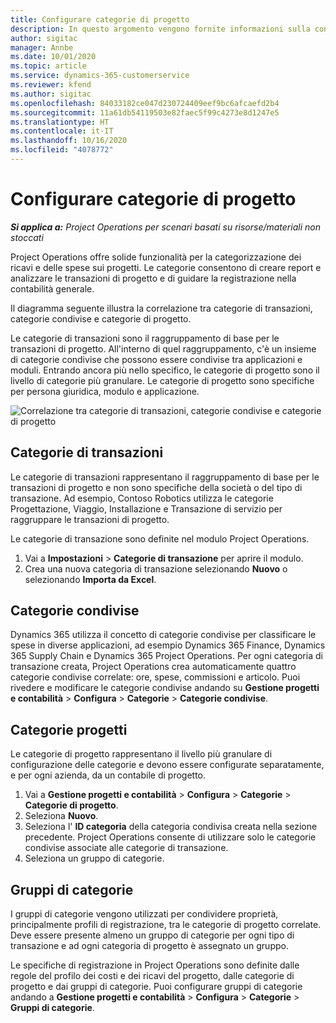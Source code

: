 ```yaml
---
title: Configurare categorie di progetto
description: In questo argomento vengono fornite informazioni sulla configurazione delle categorie di progetto.
author: sigitac
manager: Annbe
ms.date: 10/01/2020
ms.topic: article
ms.service: dynamics-365-customerservice
ms.reviewer: kfend
ms.author: sigitac
ms.openlocfilehash: 84033182ce047d230724409eef9bc6afcaefd2b4
ms.sourcegitcommit: 11a61db54119503e82faec5f99c4273e8d1247e5
ms.translationtype: HT
ms.contentlocale: it-IT
ms.lasthandoff: 10/16/2020
ms.locfileid: "4078772"
---
```

# <a name="configure-project-categories"></a>Configurare categorie di progetto

_**Si applica a:** Project Operations per scenari basati su risorse/materiali non stoccati_

Project Operations offre solide funzionalità per la categorizzazione dei ricavi e delle spese sui progetti. Le categorie consentono di creare report e analizzare le transazioni di progetto e di guidare la registrazione nella contabilità generale.

Il diagramma seguente illustra la correlazione tra categorie di transazioni, categorie condivise e categorie di progetto. 

Le categorie di transazioni sono il raggruppamento di base per le transazioni di progetto. All'interno di quel raggruppamento, c'è un insieme di categorie condivise che possono essere condivise tra applicazioni e moduli. Entrando ancora più nello specifico, le categorie di progetto sono il livello di categorie più granulare. Le categorie di progetto sono specifiche per persona giuridica, modulo e applicazione.

![Correlazione tra categorie di transazioni, categorie condivise e categorie di progetto](media/project-categories.png)

## <a name="transaction-categories"></a>Categorie di transazioni

Le categorie di transazioni rappresentano il raggruppamento di base per le transazioni di progetto e non sono specifiche della società o del tipo di transazione. Ad esempio, Contoso Robotics utilizza le categorie Progettazione, Viaggio, Installazione e Transazione di servizio per raggruppare le transazioni di progetto.

Le categorie di transazione sono definite nel modulo Project Operations. 
1. Vai a **Impostazioni** \> **Categorie di transazione** per aprire il modulo. 
2. Crea una nuova categoria di transazione selezionando **Nuovo** o selezionando **Importa da Excel**.

## <a name="shared-categories"></a>Categorie condivise

Dynamics 365 utilizza il concetto di categorie condivise per classificare le spese in diverse applicazioni, ad esempio Dynamics 365 Finance, Dynamics 365 Supply Chain e Dynamics 365 Project Operations. Per ogni categoria di transazione creata, Project Operations crea automaticamente quattro categorie condivise correlate: ore, spese, commissioni e articolo. Puoi rivedere e modificare le categorie condivise andando su **Gestione progetti e contabilità** \> **Configura** \> **Categorie** \> **Categorie condivise**.

## <a name="project-categories"></a>Categorie progetti

Le categorie di progetto rappresentano il livello più granulare di configurazione delle categorie e devono essere configurate separatamente, e per ogni azienda, da un contabile di progetto.

1. Vai a **Gestione progetti e contabilità** \> **Configura** \> **Categorie** \> **Categorie di progetto**.
2. Seleziona **Nuovo**.
3. Seleziona l' **ID categoria** della categoria condivisa creata nella sezione precedente. Project Operations consente di utilizzare solo le categorie condivise associate alle categorie di transazione.
4. Seleziona un gruppo di categorie.

## <a name="category-groups"></a>Gruppi di categorie

I gruppi di categorie vengono utilizzati per condividere proprietà, principalmente profili di registrazione, tra le categorie di progetto correlate. Deve essere presente almeno un gruppo di categorie per ogni tipo di transazione e ad ogni categoria di progetto è assegnato un gruppo.

Le specifiche di registrazione in Project Operations sono definite dalle regole del profilo dei costi e dei ricavi del progetto, dalle categorie di progetto e dai gruppi di categorie. Puoi configurare gruppi di categorie andando a **Gestione progetti e contabilità** \> **Configura** \> **Categorie** \> **Gruppi di categorie**.
